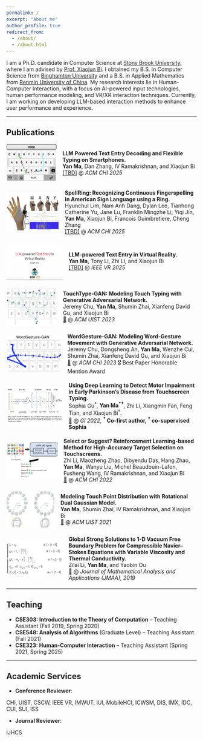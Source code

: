 ```yaml
---
permalink: /
excerpt: "About me"
author_profile: true
redirect_from:
  - /about/
  - /about.html
---
```


I am a Ph.D. candidate in Computer Science at [Stony Brook University](https://www.stonybrook.edu), where I am advised by [Prof. Xiaojun Bi](https://www3.cs.stonybrook.edu/~xiaojun/). I obtained my B.S. in Computer Science from [Binghamton University](https://www.binghamton.edu/) and a B.S. in Applied Mathematics from [Renmin University of China](https://en.ruc.edu.cn/). My research interests lie in Human-Computer Interaction, with a focus on AI-powered input technologies, human performance modeling, and VR/XR interaction techniques. Currently, I am working on developing LLM-based interaction methods to enhance user performance and experience.

---

## Publications  

<!-- ### 2025 -->

<div style="display: flex; align-items: center; margin-bottom: 20px;">
  <img src="images/flexible.png" width="150" height="100" style="margin-right: 15px;">
  <div>
    <b>LLM Powered Text Entry Decoding and Flexible Typing on Smartphones.</b><br>
    <b>Yan Ma</b>, Dan Zhang, IV Ramakrishnan, and Xiaojun Bi<br>
    <a href="TBD">[TBD]</a> @ <i>ACM CHI 2025</i>
  </div>
</div>


<div style="display: flex; align-items: center; margin-bottom: 20px;">
  <img src="images/ringspell.png" width="150" height="100" style="margin-right: 15px;">
  <div>
    <b>SpellRing: Recognizing Continuous Fingerspelling in American Sign Language using a Ring.</b><br>
    Hyunchul Lim, Nam Anh Dang, Dylan Lee, Tianhong Catherine Yu, Jane Lu, Franklin Mingzhe Li, Yiqi Jin, <b>Yan Ma</b>, Xiaojun Bi, Francois Guimbretiere, Cheng Zhang<br>
    <a href="TBD">[TBD]</a> @ <i>ACM CHI 2025</i>
  </div>
</div>


<div style="display: flex; align-items: center; margin-bottom: 20px;">
  <img src="images/vr.png" width="150" height="100" style="margin-right: 15px;">
  <div>
    <b>LLM-powered Text Entry in Virtual Reality.</b><br>
    <b>Yan Ma</b>, Tony Li, Zhi Li, and Xiaojun Bi<br>
    <a href="TBD">[TBD]</a> @ <i>IEEE VR 2025</i>
  </div>
</div>

<!-- ### 2023 -->

<div style="display: flex; align-items: center; margin-bottom: 20px;">
  <img src="images/touchtypegan.png" width="150" height="100" style="margin-right: 15px;">
  <div>
    <b>TouchType-GAN: Modeling Touch Typing with Generative Adversarial Network.</b><br>
    Jeremy Chu, <b>Yan Ma</b>, Shumin Zhai, Xianfeng David Gu, and Xiaojun Bi<br>
    <a href="https://dl.acm.org/doi/10.1145/3586183.3606760">📄</a> @ <i>ACM UIST 2023</i>
  </div>
</div>


<div style="display: flex; align-items: center; margin-bottom: 20px;">
  <img src="images/wordgesturegan.png" width="150" height="100" style="margin-right: 15px;">
  <div>
    <b>WordGesture-GAN: Modeling Word-Gesture Movement with Generative Adversarial Network.</b><br>
    Jeremy Chu, Dongsheng An, <b>Yan Ma</b>, Wenzhe Cui, Shumin Zhai, Xianfeng David Gu, and Xiaojun Bi<br>
    <a href="https://dl.acm.org/doi/10.1145/3544548.3581279">📄</a> @ <i>ACM CHI 2023</i> 🎖 Best Paper Honorable Mention Award
  </div>
</div>

<!-- ### 2022 -->

<div style="display: flex; align-items: center; margin-bottom: 20px;">
  <img src="images/dlparkinson.png" width="150" height="100" style="margin-right: 15px;">
  <div>
    <b>Using Deep Learning to Detect Motor Impairment in Early Parkinson’s Disease from Touchscreen Typing.</b><br>
    Sophia Gu<sup>*</sup>, <b>Yan Ma<sup>*</sup><sup>†</sup></b>, Zhi Li, Xiangmin Fan, Feng Tian, and Xiaojun Bi<sup>†</sup>.<br>
    <a href="https://graphicsinterface.org/proceedings/gi2022/gi2022-21/">📄</a> @ <i>GI 2022</i>, <b><sup>*</sup> Co-first author, <sup>†</sup> co-supervised Sophia</b>
  </div>
</div>


<div style="display: flex; align-items: center; margin-bottom: 20px;">
  <img src="images/rfts.png" width="150" height="100" style="margin-right: 15px;">
  <div>
    <b>Select or Suggest? Reinforcement Learning-based Method for High-Accuracy Target Selection on Touchscreens.</b><br>
    Zhi Li, Maozheng Zhao, Dibyendu Das, Hang Zhao, <b>Yan Ma</b>, Wanyu Liu, Michel Beaudouin-Lafon, Fusheng Wang, IV Ramakrishnan, and Xiaojun Bi<br>
    <a href="https://dl.acm.org/doi/10.1145/3491102.3517472">📄</a> @ <i>ACM CHI 2022</i> 
  </div>
</div>

<!-- ### 2021 -->

<div style="display: flex; align-items: center; margin-bottom: 20px;">
  <img src="images/rdgm.png" width="150" height="100" style="margin-right: 15px;">
  <div>
    <b>Modeling Touch Point Distribution with Rotational Dual Gaussian Model.</b><br>
    <b>Yan Ma</b>, Shumin Zhai, IV Ramakrishnan, and Xiaojun Bi<br>
    <a href="https://dl.acm.org/doi/10.1145/3472749.3474816">📄</a> @ <i>ACM UIST 2021</i>
  </div>
</div>

<!-- ### 2019 -->

<div style="display: flex; align-items: center; margin-bottom: 20px;">
  <img src="images/math.png" width="150" height="100" style="margin-right: 15px;">
  <div>
    <b>Global Strong Solutions to 1-D Vacuum Free Boundary Problem for Compressible Navier–Stokes Equations with Variable Viscosity and Thermal Conductivity.</b><br>
    Zilai Li, <b>Yan Ma</b>, and Yaobin Ou<br>
    <a href="https://www.sciencedirect.com/science/article/pii/S0022247X19301258?via%3Dihub">📄</a> @ <i>Journal of Mathematical Analysis and Applications (JMAA), 2019</i>
  </div>
</div>

---

## Teaching  

- **CSE303: Introduction to the Theory of Computation** – Teaching Assistant (Fall 2019, Spring 2020)
- **CSE548: Analysis of Algorithms** (Graduate Level) – Teaching Assistant (Fall 2021)
- **CSE323: Human-Computer Interaction** – Teaching Assistant (Spring 2021, Spring 2025)

---

## Academic Services  

 - **Conference Reviewer**:

  CHI, UIST, CSCW, IEEE VR, IMWUT, IUI, MobileHCI, ICWSM, DIS, IMX, IDC, CUI, SUI, ISS

 - **Journal Reviewer**:

  IJHCS
